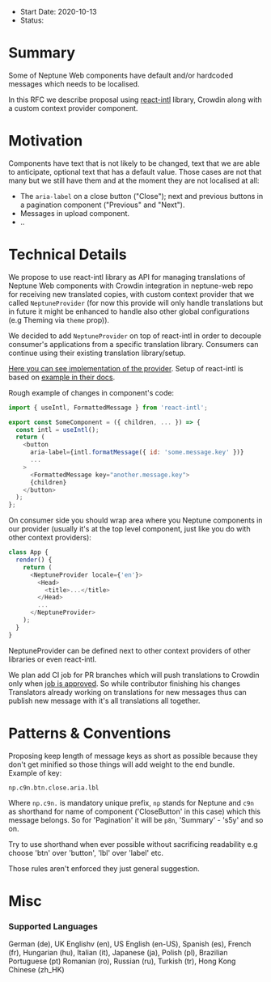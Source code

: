 - Start Date: 2020-10-13
- Status:

# Summary

Some of Neptune Web components have default and/or hardcoded messages which needs to be localised.

In this RFC we describe proposal using [react-intl](https://formatjs.io/docs/react-intl) library, Crowdin along with a custom context provider component.

# Motivation

Components have text that is not likely to be changed, text that we are able to anticipate, optional text that has a default value. Those cases are not that many but we still have them and at the moment they are not localised at all:

- The `aria-label` on a close button ("Close"); next and previous buttons in a pagination component ("Previous" and "Next").
- Messages in upload component.
- ..

# Technical Details

We propose to use react-intl library as API for managing translations of Neptune Web components with Crowdin integration in neptune-web repo for receiving new translated copies, with custom context provider that we called `NeptuneProvider` (for now this provide will only handle translations but in future it might be enhanced to handle also other global configurations (e.g Theming via `theme` prop)).

We decided to add `NeptuneProvider` on top of react-intl in order to decouple consumer's applications from a specific translation library. Consumers can continue using their existing translation library/setup.

[Here you can see implementation of the provider](https://github.com/transferwise/neptune-web/blob/translation-react-intl/packages/components/src/common/neptuneProvider/NeptuneProvider.js). Setup of react-intl is based on [example in their docs](https://formatjs.io/docs/react-intl/components/#rawintlprovider).

Rough example of changes in component's code:

```js
import { useIntl, FormattedMessage } from 'react-intl';

export const SomeComponent = ({ children, ... }) => {
  const intl = useIntl();
  return (
    <button
      aria-label={intl.formatMessage({ id: 'some.message.key' })}
      ...
    >
      <FormattedMessage key="another.message.key">
      {children}
    </button>
  );
};
```

On consumer side you should wrap area where you Neptune components in our provider (usually it's at the top level component, just like you do with other context providers):

```js
class App {
  render() {
    return (
      <NeptuneProvider locale={'en'}>
        <Head>
          <title>...</title>
        </Head>
        ...
      </NeptuneProvider>
    );
  }
}
```

NeptuneProvider can be defined next to other context providers of other libraries or even react-intl.

We plan add CI job for PR branches which will push translations to Crowdin only when [job is approved](https://circleci.com/docs/2.0/workflows/#holding-a-workflow-for-a-manual-approval).
So while contributor finishing his changes Translators already working on translations for new messages thus can publish new message with it's all translations all together.

# Patterns & Conventions

Proposing keep length of message keys as short as possible because they don't get minified so those things will add weight to the end bundle. Example of key:

```
np.c9n.btn.close.aria.lbl
```

Where `np.c9n.` is mandatory unique prefix, `np` stands for Neptune and `c9n` as shorthand for name of component ('CloseButton' in this case) which this message belongs.
So for 'Pagination' it will be `p8n`, 'Summary' - 's5y' and so on.

Try to use shorthand when ever possible without sacrificing readability e.g choose 'btn' over 'button', 'lbl' over 'label' etc.

Those rules aren't enforced they just general suggestion.

# Misc

### Supported Languages

German (de), UK Englishv (en), US English (en-US), Spanish (es),
French (fr), Hungarian (hu), Italian (it), Japanese (ja), Polish (pl), Brazilian Portuguese (pt)
Romanian (ro), Russian (ru), Turkish (tr), Hong Kong Chinese (zh_HK)
